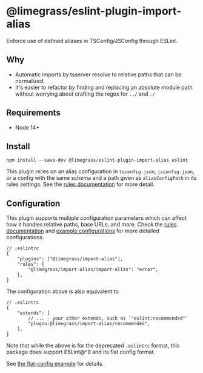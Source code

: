 # @limegrass/eslint-plugin-import-alias

Enforce use of defined aliases in TSConfig/JSConfig through ESLint.

## Why

- Automatic imports by tsserver resolve to relative paths that can be normalized.
- It's easier to refactor by finding and replacing an absolute module path
  without worrying about crafting the regex for `../` and `./`

## Requirements

- Node 14+

## Install

```shell
npm install --save-dev @limegrass/eslint-plugin-import-alias eslint
```

This plugin relies on an alias configuration in `tsconfig.json`, `jsconfig.json`,
or a config with the same schema and a path given as `aliasConfigPath` in its rules
settings. See the [rules documentation][docs-import-alias] for more detail.

## Configuration

This plugin supports multiple configuration parameters which can affect how it handles
relative paths, base URLs, and more. Check the [rules documentation][docs-import-alias]
and [example configurations](./examples) for more detailed configurations.

```jsonc
// .eslintrc
{
    "plugins": ["@limegrass/import-alias"],
    "rules": {
        "@limegrass/import-alias/import-alias": "error",
    },
}
```

The configuration above is also equivalent to

```jsonc
// .eslintrc
{
    "extends": [
        // ... - your other extends, such as `"eslint:recommended"`
        "plugin:@limegrass/import-alias/recommended",
    ],
}
```

Note that while the above is for the deprecated `.eslintrc` format,
this package does support ESLint@^9 and its flat config format.

See [the flat-config example](./examples/flat-config/) for details.

[docs-import-alias]: docs/rules/import-alias.md

